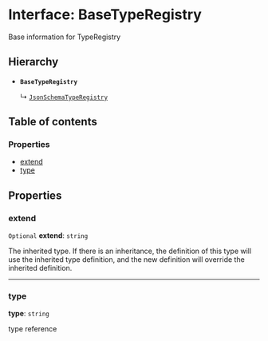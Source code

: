 # Interface: BaseTypeRegistry

Base information for TypeRegistry

## Hierarchy

* **`BaseTypeRegistry`**

  ↳ [`JsonSchemaTypeRegistry`](/en/auto-docs/type-editor/interfaces/JsonSchemaTypeRegistry.md)

## Table of contents

### Properties

* [extend](/en/auto-docs/type-editor/interfaces/BaseTypeRegistry.md#extend)
* [type](/en/auto-docs/type-editor/interfaces/BaseTypeRegistry.md#type)

## Properties

### extend

`Optional` **extend**: `string`

The inherited type. If there is an inheritance, the definition of this type will use the inherited type definition,
and the new definition will override the inherited definition.

***

### type

**type**: `string`

type reference

